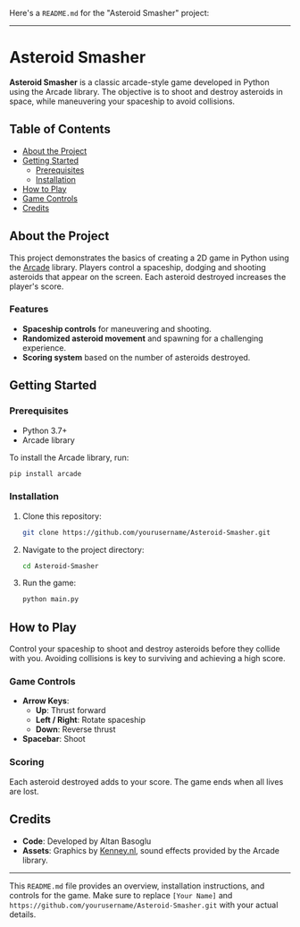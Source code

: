 Here's a `README.md` for the "Asteroid Smasher" project:

---

# Asteroid Smasher

**Asteroid Smasher** is a classic arcade-style game developed in Python using the Arcade library. The objective is to shoot and destroy asteroids in space, while maneuvering your spaceship to avoid collisions.

## Table of Contents

- [About the Project](#about-the-project)
- [Getting Started](#getting-started)
  - [Prerequisites](#prerequisites)
  - [Installation](#installation)
- [How to Play](#how-to-play)
- [Game Controls](#game-controls)
- [Credits](#credits)

## About the Project

This project demonstrates the basics of creating a 2D game in Python using the [Arcade](https://api.arcade.academy/) library. Players control a spaceship, dodging and shooting asteroids that appear on the screen. Each asteroid destroyed increases the player's score.

### Features

- **Spaceship controls** for maneuvering and shooting.
- **Randomized asteroid movement** and spawning for a challenging experience.
- **Scoring system** based on the number of asteroids destroyed.

## Getting Started

### Prerequisites

- Python 3.7+
- Arcade library

To install the Arcade library, run:

```bash
pip install arcade
```

### Installation

1. Clone this repository:
   ```bash
   git clone https://github.com/yourusername/Asteroid-Smasher.git
   ```
2. Navigate to the project directory:
   ```bash
   cd Asteroid-Smasher
   ```
3. Run the game:
   ```bash
   python main.py
   ```

## How to Play

Control your spaceship to shoot and destroy asteroids before they collide with you. Avoiding collisions is key to surviving and achieving a high score.

### Game Controls

- **Arrow Keys**:
  - **Up**: Thrust forward
  - **Left / Right**: Rotate spaceship
  - **Down**: Reverse thrust
- **Spacebar**: Shoot

### Scoring

Each asteroid destroyed adds to your score. The game ends when all lives are lost.

## Credits

- **Code**: Developed by Altan Basoglu
- **Assets**: Graphics by [Kenney.nl](https://kenney.nl/), sound effects provided by the Arcade library.

---

This `README.md` file provides an overview, installation instructions, and controls for the game. Make sure to replace `[Your Name]` and `https://github.com/yourusername/Asteroid-Smasher.git` with your actual details.
